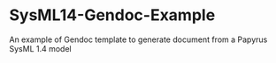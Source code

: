 # SysML14-Gendoc-Example
An example of Gendoc template to generate document from a Papyrus SysML 1.4 model
